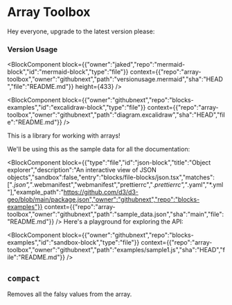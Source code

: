 # Array Toolbox

Hey everyone, upgrade to the latest version please:

### Version Usage

<BlockComponent
  block={{"owner":"jaked","repo":"mermaid-block","id":"mermaid-block","type":"file"}}
context={{"repo":"array-toolbox","owner":"githubnext","path":"versionusage.mermaid","sha":"HEAD","file":"README.md"}}
height={433}
/>

<BlockComponent
  block={{"owner":"githubnext","repo":"blocks-examples","id":"excalidraw-block","type":"file"}}
context={{"repo":"array-toolbox","owner":"githubnext","path":"diagram.excalidraw","sha":"HEAD","file":"README.md"}}
/>


This is a library for working with arrays!

We'll be using this as the sample data for all the documentation:

<BlockComponent
  block={{"type":"file","id":"json-block","title":"Object explorer","description":"An interactive view of JSON objects","sandbox":false,"entry":"blocks/file-blocks/json.tsx","matches":["*.json","*.webmanifest","webmanifest","prettierrc","*.prettierrc","*.yaml","*.yml"],"example_path":"https://github.com/d3/d3-geo/blob/main/package.json","owner":"githubnext","repo":"blocks-examples"}}
context={{"repo":"array-toolbox","owner":"githubnext","path":"sample_data.json","sha":"main","file":"README.md"}}
/>
Here's a playground for exploring the API:


<BlockComponent
  block={{"owner":"githubnext","repo":"blocks-examples","id":"sandbox-block","type":"file"}}
context={{"repo":"array-toolbox","owner":"githubnext","path":"examples/sample1.js","sha":"HEAD","file":"README.md"}}
/>
## `compact`

Removes all the falsy values from the array.